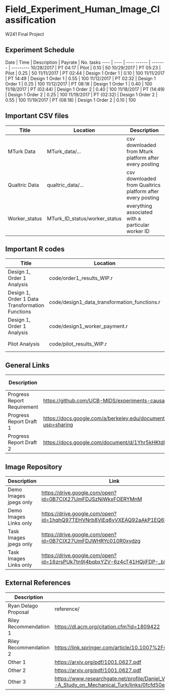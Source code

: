 # Field_Experiment_Human_Image_Classification
W241 Final Project


## Experiment Schedule

Date | Time | Description | Payrate | No. tasks 
---- | ---- | ---- ------ | ------- | ---------
10/28/2017 | PT 04:17 | Pilot | 0.10 | 50 
10/29/2017 | PT 05:23 | Pilot | 0.25 | 50 
11/11/2017 | PT 02:44 | Design 1 Order 1 | 0.10 | 100
11/11/2017 | PT 14:49 | Design 1 Order 1 | 0.55 | 100
11/12/2017 | PT 02:32 | Design 1 Order 1 | 0.25 | 100 
11/12/2017 | PT 08:18 | Design 1 Order 1 | 0.40 | 100
11/18/2017 | PT (02:44) | Design 1 Order 2 | 0.40 | 100
11/18/2017 | PT (14:49) | Design 1 Order 2 | 0.25 | 100
11/19/2017 | PT (02:32) | Design 1 Order 2 | 0.55 | 100
11/19/2017 | PT (08:18) | Design 1 Order 2 | 0.10 | 100


## Important CSV files

Title | Location | Description
---- | ---- | ---- 
MTurk Data | MTurk_data/... | csv downloaded from Mturk platform after every posting
Qualtric Data | qualtric_data/... | csv downloaded from Qualtrics platform after every posting
Worker_status| MTurk_ID_status/worker_status | everything associated with a particular worker ID


## Important R codes

Title | Location | Description
---- | ---- | ---- 
Design 1, Order 1 Analysis| code/order1_results_WIP.r | Stat. Analysis
Design 1, Order 1 Data Transformation Functions| code/design1_data_transformation_functions.r | All Supporting R Functions
Design 1, Order 1 Analysis| code/design1_worker_payment.r| Figure out who to pay
Pilot Analysis| code/pilot_results_WIP.r | Stat. Analysis


## General Links

Description | Link | Last Author
---- | ---- | ----
Progress Report Requirement | https://github.com/UCB-MIDS/experiments-causality/blob/master/assignments/peerEvaluation/earlyProgress.org | Instructor
Progress Report Draft 1 | https://docs.google.com/a/berkeley.edu/document/d/1bsplevTe2r1WSkr9CtahCQqXQVZcAwy53YT3luDyIl0/edit?usp=sharing | Frederic
Progress Report Draft 2 | https://docs.google.com/document/d/1Yhr5kHKtd8nOIaGXs8-zGHXOvcbgDqg0s2AijNdVW8U/edit?usp=sharing | Legg

## Image Repository

Description | Link
---- | ----
Demo Images jpegs only | https://drive.google.com/open?id=0B7CIX27UmFDJSzNiWkxFOERYMnM
Demo Images Links only | https://drive.google.com/open?id=1hqhQ97TEHVNrb8ViEq8vVXEAQ92aAkP1EQ6HtqIEGtM
Task Images jpegs only | https://drive.google.com/open?id=0B7CIX27UmFDJWHRYc010R0xydzg
Task Images Links only | https://drive.google.com/open?id=16zrsPUk7tn9I4bqbxYZV-6z4cT41HQjiFDP-_bRoP2o

## External References

Description | Link
---- | ----
Ryan Delago Proposal | reference/
Riley Recommendation 1 | https://dl.acm.org/citation.cfm?id=1809422
Riley Recommendation 2 | https://link.springer.com/article/10.1007%2Fs10683-011-9273-9?LI=true
Other 1 | https://arxiv.org/pdf/1001.0627.pdf
Other 2 | https://arxiv.org/pdf/1001.0627.pdf
Other 3 | https://www.researchgate.net/profile/Daniel_Veit/publication/216184483_More_than_fun_and_money_Worker_Motivation_in_Crowdsourcing--A_Study_on_Mechanical_Turk/links/0fcfd50e5afe007d78000000.pdf

